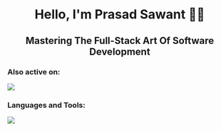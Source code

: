 <h1 align="center">Hello, I'm Prasad Sawant 👋🏼</h1>
<h2 align="center">Mastering The Full-Stack Art Of Software Development</h2>

<h3 align="left">Also active on:</h3>
<p align="left">
  <a href="https://skillicons.dev">
    <img src="https://skillicons.dev/icons?i=devto" />
  </a>
</p>

<h3 align="left">Languages and Tools:</h3>
<p align="left">
  <a href="https://skillicons.dev">
    <img src="https://skillicons.dev/icons?i=nextjs,tailwind,redux,nest,go,flask,prisma,graphql,docker,postgres,mongodb,redis,firebase,supabase,appwrite&perline=6" />
  </a>
</p>
